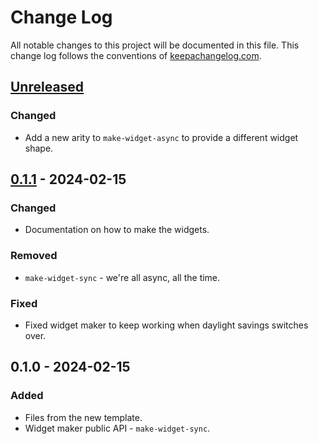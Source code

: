 # Change Log
All notable changes to this project will be documented in this file. This change log follows the conventions of [keepachangelog.com](http://keepachangelog.com/).

## [Unreleased]
### Changed
- Add a new arity to `make-widget-async` to provide a different widget shape.

## [0.1.1] - 2024-02-15
### Changed
- Documentation on how to make the widgets.

### Removed
- `make-widget-sync` - we're all async, all the time.

### Fixed
- Fixed widget maker to keep working when daylight savings switches over.

## 0.1.0 - 2024-02-15
### Added
- Files from the new template.
- Widget maker public API - `make-widget-sync`.

[Unreleased]: https://sourcehost.site/your-name/case-campo-minado/compare/0.1.1...HEAD
[0.1.1]: https://sourcehost.site/your-name/case-campo-minado/compare/0.1.0...0.1.1
